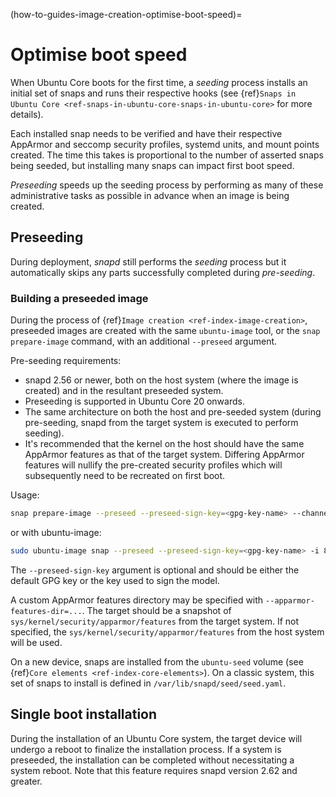 (how-to-guides-image-creation-optimise-boot-speed)=
# Optimise boot speed

When Ubuntu Core boots for the first time, a _seeding_ process installs an initial set of snaps and runs their respective hooks (see {ref}`Snaps in Ubuntu Core <ref-snaps-in-ubuntu-core-snaps-in-ubuntu-core>` for more details).

Each installed snap needs to be verified and have their respective AppArmor and seccomp security profiles, systemd units, and mount points created. The time this takes is proportional to the number of asserted snaps being seeded, but installing many snaps can impact first boot speed.

_Preseeding_ speeds up the seeding process by performing as many of these administrative tasks as possible in advance when an image is being created.

## Preseeding

During deployment, _snapd_ still performs the _seeding_ process but it automatically skips any parts successfully completed during _pre-seeding_.

### Building a preseeded image

During the process of {ref}`Image creation <ref-index-image-creation>`, preseeded images are created with the same `ubuntu-image` tool, or the `snap prepare-image` command, with an additional `--preseed` argument.

Pre-seeding requirements:
* snapd 2.56 or newer, both on the host system (where the image is created) and in the resultant preseeded system.
* Preseeding is supported in Ubuntu Core 20 onwards.
* The same architecture on both the host and pre-seeded system (during pre-seeding, snapd from the target system is executed to perform seeding).
* It's recommended that the kernel on the host should have the same AppArmor features as that of the target system. Differing AppArmor features will nullify the pre-created security profiles which will subsequently need to be recreated on first boot.

Usage:

```bash
snap prepare-image --preseed --preseed-sign-key=<gpg-key-name> --channel=stable --snap=... <model-assertion> <target directory>
```

or with ubuntu-image:

```bash
sudo ubuntu-image snap --preseed --preseed-sign-key=<gpg-key-name> -i 8G --snap [...] <model-assertion>
```

The `--preseed-sign-key` argument is optional and should be either the default GPG key or the key used to sign the model.

A custom AppArmor features directory may be specified with `--apparmor-features-dir=...`. The target should be a snapshot of `sys/kernel/security/apparmor/features` from the target system. If not specified, the `sys/kernel/security/apparmor/features` from the host system will be used.

On a new device, snaps are installed from the `ubuntu-seed` volume (see {ref}`Core elements <ref-index-core-elements>`).  On a classic system, this set of snaps to install is defined in `/var/lib/snapd/seed/seed.yaml`.

## Single boot installation

During the installation of an Ubuntu Core system, the target device will undergo a reboot to finalize the installation process. If a system is preseeded, the installation can be completed without necessitating a system reboot. Note that this feature requires snapd version 2.62 and greater.

